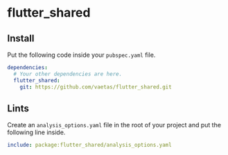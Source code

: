 # flutter_shared

## Install

Put the following code inside your `pubspec.yaml` file.

```yaml
dependencies:
  # Your other dependencies are here.
  flutter_shared:
    git: https://github.com/vaetas/flutter_shared.git
```

## Lints

Create an `analysis_options.yaml` file in the root of your project and put the following line inside.

```yaml
include: package:flutter_shared/analysis_options.yaml
```
